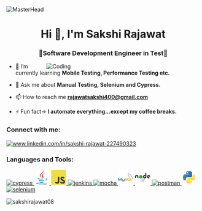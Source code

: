 ![MasterHead](https://media.licdn.com/dms/image/D5612AQFj2AQ2QpiXDA/article-cover_image-shrink_720_1280/0/1679764228834?e=2147483647&v=beta&t=sNt82Ue7CNm7badCPi4zaJKDpUH2Og9gBGzd_BHZSDs)
<h1 align="center">Hi 👋, I'm Sakshi Rajawat</h1>
<h3 align="center">🌟Software Development Engineer in Test🌟</h3>

<img align="right" alt="Coding" width="400" src="https://cdn.dribbble.com/users/1857592/screenshots/3848396/character-typing.gif">

- 🌱 I’m currently learning **Mobile Testing, Performance Testing etc.**

- 💬 Ask me about **Manual Testing, Selenium and Cypress.**

- 📫 How to reach me **rajawatsakshi400@gmail.com**

- ⚡ Fun fact-> **I automate everything...except my coffee breaks.**

<h3 align="left">Connect with me:</h3>
<p align="left">
<a href="https://www.linkedin.com/in/sakshi-rajawat-227490323/" target="blank"><img align="center" src="https://raw.githubusercontent.com/rahuldkjain/github-profile-readme-generator/master/src/images/icons/Social/linked-in-alt.svg" alt="www.linkedin.com/in/sakshi-rajawat-227490323" height="30" width="40" /></a>
</p>

<h3 align="left">Languages and Tools:</h3>
<p align="left"> <a href="https://www.cypress.io" target="_blank" rel="noreferrer"> <img src="https://raw.githubusercontent.com/simple-icons/simple-icons/6e46ec1fc23b60c8fd0d2f2ff46db82e16dbd75f/icons/cypress.svg" alt="cypress" width="40" height="40"/> </a> <a href="https://www.java.com" target="_blank" rel="noreferrer"> <img src="https://raw.githubusercontent.com/devicons/devicon/master/icons/java/java-original.svg" alt="java" width="40" height="40"/> </a> <a href="https://developer.mozilla.org/en-US/docs/Web/JavaScript" target="_blank" rel="noreferrer"> <img src="https://raw.githubusercontent.com/devicons/devicon/master/icons/javascript/javascript-original.svg" alt="javascript" width="40" height="40"/> </a> <a href="https://www.jenkins.io" target="_blank" rel="noreferrer"> <img src="https://www.vectorlogo.zone/logos/jenkins/jenkins-icon.svg" alt="jenkins" width="40" height="40"/> </a> <a href="https://mochajs.org" target="_blank" rel="noreferrer"> <img src="https://www.vectorlogo.zone/logos/mochajs/mochajs-icon.svg" alt="mocha" width="40" height="40"/> </a> <a href="https://www.mysql.com/" target="_blank" rel="noreferrer"> <img src="https://raw.githubusercontent.com/devicons/devicon/master/icons/mysql/mysql-original-wordmark.svg" alt="mysql" width="40" height="40"/> </a> <a href="https://nodejs.org" target="_blank" rel="noreferrer"> <img src="https://raw.githubusercontent.com/devicons/devicon/master/icons/nodejs/nodejs-original-wordmark.svg" alt="nodejs" width="40" height="40"/> </a> <a href="https://postman.com" target="_blank" rel="noreferrer"> <img src="https://www.vectorlogo.zone/logos/getpostman/getpostman-icon.svg" alt="postman" width="40" height="40"/> </a> <a href="https://www.python.org" target="_blank" rel="noreferrer"> <img src="https://raw.githubusercontent.com/devicons/devicon/master/icons/python/python-original.svg" alt="python" width="40" height="40"/> </a> <a href="https://www.selenium.dev" target="_blank" rel="noreferrer"> <img src="https://raw.githubusercontent.com/detain/svg-logos/780f25886640cef088af994181646db2f6b1a3f8/svg/selenium-logo.svg" alt="selenium" width="40" height="40"/> </a> </p>

<p><img align="center" src="https://github-readme-stats.vercel.app/api/top-langs?username=sakshirajawat08&show_icons=true&locale=en&layout=compact" alt="sakshirajawat08" /></p>

